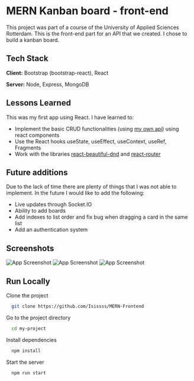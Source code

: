 
# MERN Kanban board - front-end

This project was part of a course of the University of Applied Sciences Rotterdam. This is the front-end part for an API that we created. I chose to build a kanban board. 
## Tech Stack

**Client:** Bootstrap (bootstrap-react), React 

**Server:** Node, Express, MongoDB


## Lessons Learned
This was my first app using React. I have learned to:
- Implement the basic CRUD functionalities (using [my own api](https://github.com/Isissss/MERN-Frontend)) using react components
- Use the React hooks useState, useEffect, useContext, useRef, Fragments
- Work with the libraries [react-beautiful-dnd](https://github.com/atlassian/react-beautiful-dnd) and [react-router](https://reactrouter.com/en/main)
 

## Future additions
Due to the lack of time there are plenty of things that I was not able to implement. In the future I would like to add the following:
- Live updates through Socket.IO 
- Ability to add boards
- Add indexes to list order and fix bug when dragging a card in the same list
- Add an authentication system
## Screenshots

![App Screenshot](https://i.imgur.com/xGWhVTF.png)
![App Screenshot](https://i.imgur.com/GvzDjWr.png)
![App Screenshot](https://i.imgur.com/jpgVMIL.png)
## Run Locally

Clone the project

```bash
  git clone https://github.com/Isissss/MERN-Frontend
```

Go to the project directory

```bash
  cd my-project
```

Install dependencies

```bash
  npm install
```

Start the server

```bash
  npm run start
```

